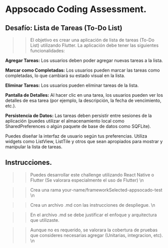 # Appsocado Coding Assessment.

## Desafío: Lista de Tareas (To-Do List)
>> El objetivo es crear una aplicación de lista de tareas (To-Do List) utilizando Flutter. La aplicación debe tener las siguientes funcionalidades:

__Agregar Tareas:__ Los usuarios deben poder agregar nuevas tareas a la lista.


__Marcar como Completadas:__ Los usuarios pueden marcar las tareas como completadas, lo que cambiará su estado visual en la lista.


__Eliminar Tareas:__ Los usuarios pueden eliminar tareas de la lista.


__Pantalla de Detalles:__ Al hacer clic en una tarea, los usuarios pueden ver los detalles de esa tarea (por ejemplo, la descripción, la fecha de vencimiento, etc.).

__Persistencia de Datos:__ Las tareas deben persistir entre sesiones de la aplicación (puedes utilizar el almacenamiento local como SharedPreferences o algún paquete de base de datos como SQFLite).

Puedes diseñar la interfaz de usuario según tus preferencias. Utiliza widgets como ListView, ListTile y otros que sean apropiados para mostrar y manipular la lista de tareas.

## Instrucciones.
>> Puedes desarrollar este challenge utilizando React Native o Flutter (Se valorara especialmente el uso de Flutter) \n


>> Crea una rama your-name/frameworkSelected-appsocado-test \n


>> Crea un archivo .md con las instrucciones de despliegue. \n


>> En el archivo .md se debe justificar el enfoque y arquitectura que utilizaste.


>> Aunque no es requerido, se valorara la cobertura de pruebas que consideres necesarias agregar (Unitarias, integracion, etc). \n
